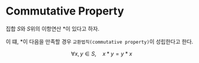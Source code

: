 # Commutative Property
집합 $S$와 $S$위의 이항연산 $*$이 있다고 하자.

이 떄, $*$이 다음을 만족할 경우 `교환법칙(commutative property)`이 성립한다고 한다.

$$  \forall x,y \in S, \quad x*y=y*x$$   